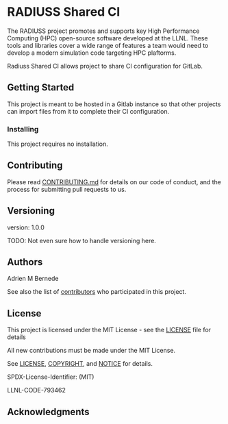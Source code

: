 # RADIUSS Shared CI

The RADIUSS project promotes and supports key High Performance Computing (HPC)
open-source software developed at the LLNL. These tools and libraries cover a
wide range of features a team would need to develop a modern simulation code
targeting HPC plaftorms.

Radiuss Shared CI allows project to share CI configuration for GitLab.

## Getting Started

This project is meant to be hosted in a Gitlab instance so that other projects
can import files from it to complete their CI configuration.

### Installing

This project requires no installation.

## Contributing

Please read [CONTRIBUTING.md](https://github.com/LLNL/radiuss-shared-ci/CONTRIBUTING.md) for details on our code of conduct, and the process for submitting pull requests to us.

## Versioning

version: 1.0.0

TODO: Not even sure how to handle versioning here.

## Authors

Adrien M Bernede

See also the list of [contributors](https://github.com/LLNL/radiuss-shared-ci/contributors) who participated in this project.

## License

This project is licensed under the MIT License - see the [LICENSE](LICENSE) file for details

All new contributions must be made under the MIT License.

See [LICENSE](https://github.com/LLNL/radiuss-shared-ci/blob/master/LICENSE),
[COPYRIGHT](https://github.com/LLNL/radiuss-shared-ci/blob/master/COPYRIGHT), and
[NOTICE](https://github.com/LLNL/radiuss-shared-ci/blob/master/NOTICE) for details.

SPDX-License-Identifier: (MIT)

LLNL-CODE-793462

## Acknowledgments


